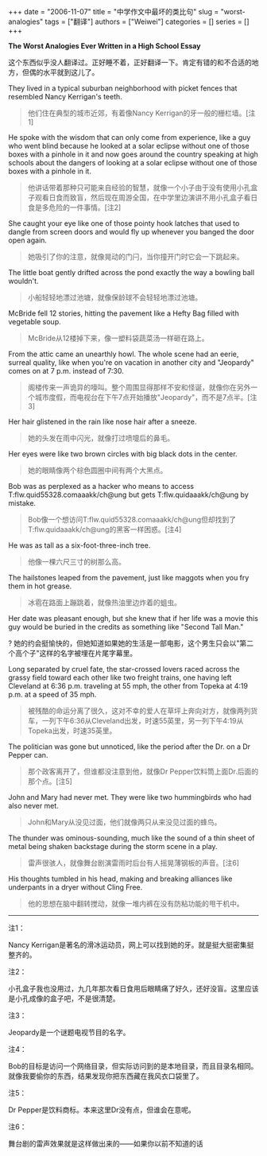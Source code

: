 +++ 
date = "2006-11-07"
title = "中学作文中最坏的类比句"
slug = "worst-analogies"
tags = ["翻译"]
authors = ["Weiwei"]
categories = []
series = []
+++

**The Worst Analogies
 Ever Written in a High School Essay**

这个东西似乎没人翻译过。正好睡不着，正好翻译一下。肯定有错的和不合适的地方，但偶的水平就到这儿了。

They lived in a typical suburban neighborhood with picket fences that resembled Nancy Kerrigan's teeth.

> 他们住在典型的城市近郊，有着像Nancy Kerrigan的牙一般的栅栏墙。[注1]

He spoke with the wisdom that can only come from experience, like a guy who went blind because he looked at a solar eclipse without one of those boxes with a pinhole in it and now goes around the country speaking at high schools about the dangers of looking at a solar eclipse without one of those boxes with a pinhole in it.

> 他讲话带着那种只可能来自经验的智慧，就像一个小子由于没有使用小孔盒子观看日食而致盲，然后现在周游全国，在中学里边演讲不用小孔盒子看日食是多危险的一件事情。[注2]

She caught your eye like one of those pointy hook latches that used to dangle from screen doors and would fly up whenever you banged the door open again.

> 她吸引了你的注意，就像晃动的门闩，当你撞开门时它会一下跳起来。

The little boat gently drifted across the pond exactly the way a bowling ball wouldn't.

> 小船轻轻地漂过池塘，就像保龄球不会轻轻地漂过池塘。

McBride fell 12 stories, hitting the pavement like a Hefty Bag filled with vegetable soup.

> McBride从12楼掉下来，像一塑料袋蔬菜汤一样砸在路上。

From the attic came an unearthly howl. The whole scene had an eerie, surreal quality, like when you're on vacation in another city and "Jeopardy" comes on at 7 p.m. instead of 7:30.

> 阁楼传来一声诡异的嚎叫。整个周围显得那样不安和怪诞，就像你在另外一个城市度假，而电视台在下午7点开始播放"Jeopardy"，而不是7点半。[注3]

Her hair glistened in the rain like nose hair after a sneeze.

> 她的头发在雨中闪光，就像打过喷嚏后的鼻毛。

Her eyes were like two brown circles with big black dots in the center.

> 她的眼睛像两个棕色圆圈中间有两个大黑点。

Bob was as perplexed as a hacker who means to access T:flw.quid55328.comaaakk/ch@ung but gets T:flw.quidaaakk/ch@ung by mistake.

> Bob像一个想访问T:flw.quid55328.comaaakk/ch@ung但却找到了T:flw.quidaaakk/ch@ung的黑客一样困惑。[注4]

He was as tall as a six-foot-three-inch tree.

> 他像一棵六尺三寸的树那么高。

The hailstones leaped from the pavement, just like maggots when you fry them in hot grease.

> 冰雹在路面上蹦跳着，就像热油里边炸着的蛆虫。

Her date was pleasant enough, but she knew that if her life was a movie this guy would be buried in the credits as something like "Second Tall Man."

? 她的约会挺愉快的，但她知道如果她的生活是一部电影，这个男生只会以"第二个高个子"这样的名字被埋在片尾字幕里。

Long separated by cruel fate, the star-crossed lovers raced across the
grassy field toward each other like two freight trains, one having left Cleveland at 6:36 p.m. traveling at 55 mph, the other from Topeka at 4:19 p.m. at a speed of 35 mph.

> 被残酷的命运分离了很久，这对不幸的爱人在草坪上奔向对方，就像两列货车，一列下午6:36从Cleveland出发，时速55英里，另一列下午4:19从Topeka出发，时速35英里。

The politician was gone but unnoticed, like the period after the Dr. on a Dr Pepper can.

>那个政客离开了，但谁都没注意到他，就像Dr Pepper饮料筒上面Dr.后面的那个点。[注5]

John and Mary had never met. They were like two hummingbirds who had also never met.

> John和Mary从没见过面，他们就像两只从来没见过面的蜂鸟。

The thunder was ominous-sounding, much like the sound of a thin sheet of metal being shaken backstage during the storm scene in a play.

> 雷声很骇人，就像舞台剧演雷雨时后台有人摇晃薄钢板的声音。[注6]

His thoughts tumbled in his head, making and breaking alliances like underpants in a dryer without Cling Free.

> 他的思想在脑中翻转搅动，就像一堆内裤在没有防粘功能的甩干机中。

---

注1：

Nancy Kerrigan是著名的滑冰运动员，网上可以找到她的牙。就是挺大挺密集挺整齐的。

注2：

小孔盒子我也没用过，九几年那次看日食用后眼睛痛了好久，还好没盲。这里应该是小孔成像的盒子吧，不是很清楚。

注3：

Jeopardy是一个谜题电视节目的名字。

注4：

Bob的目标是访问一个网络目录，但实际访问到的是本地目录，而且目录名相同。就像我要偷你的东西，结果发现你把东西藏在我风衣口袋里了。

注5：

Dr Pepper是饮料商标。本来这里Dr没有点，但谁会在意呢。

注6：

舞台剧的雷声效果就是这样做出来的——如果你以前不知道的话
